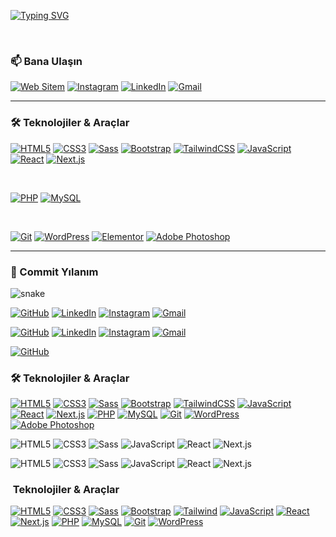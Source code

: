 [![Typing SVG](https://readme-typing-svg.demolab.com?font=Fira+Code&size=28&pause=1000&color=367FBF&width=435&lines=Hi,+I'm+Burak;Front-End+Developer)](https://github.com/thisisburak)

<br>

### 📫 Bana Ulaşın

[![Web Sitem](https://img.shields.io/badge/Web_Sitem-000000?style=for-the-badge&logo=About.me&logoColor=white)](https://thisisburak.com/)
[![Instagram](https://img.shields.io/badge/Instagram-E4405F?style=for-the-badge&logo=instagram&logoColor=white)](https://www.instagram.com/burakql_/)
[![LinkedIn](https://img.shields.io/badge/LinkedIn-0077B5?style=for-the-badge&logo=linkedin&logoColor=white)](https://www.linkedin.com/in/burakdo%C4%9Fan/)
[![Gmail](https://img.shields.io/badge/Gmail-D14836?style=for-the-badge&logo=gmail&logoColor=white)](mailto:bdog5924@gmail.com) 

---

### 🛠️ Teknolojiler & Araçlar
[![HTML5](https://img.shields.io/badge/HTML5-E34F26?style=for-the-badge&logo=html5&logoColor=white)](https://developer.mozilla.org/en-US/docs/Web/Guide/HTML/HTML5)
[![CSS3](https://img.shields.io/badge/CSS3-1572B6?style=for-the-badge&logo=css3&logoColor=white)](https://www.w3.org/Style/CSS/specs.en.html)
[![Sass](https://img.shields.io/badge/Sass-CC6699?style=for-the-badge&logo=sass&logoColor=white)](https://sass-lang.com)
[![Bootstrap](https://img.shields.io/badge/Bootstrap-7952B3?style=for-the-badge&logo=bootstrap&logoColor=white)](https://getbootstrap.com)
[![TailwindCSS](https://img.shields.io/badge/Tailwind_CSS-06B6D4?style=for-the-badge&logo=tailwind-css&logoColor=white)](https://tailwindcss.com/)
[![JavaScript](https://img.shields.io/badge/JavaScript-F7DF1E?style=for-the-badge&logo=javascript&logoColor=black)](https://developer.mozilla.org/en-US/docs/Web/JavaScript)
[![React](https://img.shields.io/badge/React-20232A?style=for-the-badge&logo=react&logoColor=61DAFB)](https://reactjs.org/)
[![Next.js](https://img.shields.io/badge/Next.js-000000?style=for-the-badge&logo=nextdotjs&logoColor=white)](https://nextjs.org)

<br>

[![PHP](https://img.shields.io/badge/PHP-777BB4?style=for-the-badge&logo=php&logoColor=white)](https://www.php.net)
[![MySQL](https://img.shields.io/badge/MySQL-4479A1?style=for-the-badge&logo=mysql&logoColor=white)](https://www.mysql.com/)

<br>

[![Git](https://img.shields.io/badge/Git-F05032?style=for-the-badge&logo=git&logoColor=white)](https://git-scm.com/)
[![WordPress](https://img.shields.io/badge/WordPress-21759B?style=for-the-badge&logo=wordpress&logoColor=white)](https://wordpress.org)
[![Elementor](https://img.shields.io/badge/Elementor-D32752?style=for-the-badge&logo=elementor&logoColor=white)](https://elementor.com/)
[![Adobe Photoshop](https://img.shields.io/badge/Adobe_Photoshop-31A8FF?style=for-the-badge&logo=Adobe%20Photoshop&logoColor=black)](https://www.adobe.com/products/photoshop.html)


---

### 🐍 Commit Yılanım

<img src="https://github.com/thisisburak/thisisburak/blob/output/github-contribution-grid-snake.svg?v=1" alt="snake" />



[![GitHub](https://skillicons.dev/icons?i=github)](https://github.com/thisisburak)
[![LinkedIn](https://skillicons.dev/icons?i=linkedin)](https://www.linkedin.com/in/burakdo%C4%9Fan/)
[![Instagram](https://skillicons.dev/icons?i=instagram)](https://www.instagram.com/burakql_/)
[![Gmail](https://skillicons.dev/icons?i=gmail)](mailto:bdog5924@gmail.com)


[![GitHub](https://img.icons8.com/color/48/000000/github--v1.png)](https://github.com/thisisburak)
[![LinkedIn](https://img.icons8.com/color/48/000000/linkedin.png)](https://www.linkedin.com/in/burakdo%C4%9Fan/)
[![Instagram](https://img.icons8.com/color/48/000000/instagram-new.png)](https://www.instagram.com/burakql_/)
[![Gmail](https://img.icons8.com/color/48/000000/gmail-new.png)](mailto:bdog5924@gmail.com)



[![GitHub](https://img.shields.io/badge/GitHub-181717?style=flat&logo=github&logoColor=white)](https://github.com/thisisburak)



### 🛠️ Teknolojiler & Araçlar
[![HTML5](https://skillicons.dev/icons?i=html)](https://developer.mozilla.org/en-US/docs/Web/Guide/HTML/HTML5)
[![CSS3](https://skillicons.dev/icons?i=css)](https://www.w3.org/Style/CSS/specs.en.html)
[![Sass](https://skillicons.dev/icons?i=sass)](https://sass-lang.com)
[![Bootstrap](https://skillicons.dev/icons?i=bootstrap)](https://getbootstrap.com)
[![TailwindCSS](https://skillicons.dev/icons?i=tailwind)](https://tailwindcss.com/)
[![JavaScript](https://skillicons.dev/icons?i=javascript)](https://developer.mozilla.org/en-US/docs/Web/JavaScript)
[![React](https://skillicons.dev/icons?i=react)](https://reactjs.org/)
[![Next.js](https://skillicons.dev/icons?i=nextjs)](https://nextjs.org)
[![PHP](https://skillicons.dev/icons?i=php)](https://www.php.net)
[![MySQL](https://skillicons.dev/icons?i=mysql)](https://www.mysql.com/)
[![Git](https://skillicons.dev/icons?i=git)](https://git-scm.com/)
[![WordPress](https://skillicons.dev/icons?i=wordpress)](https://wordpress.org)
[![Adobe Photoshop](https://skillicons.dev/icons?i=photoshop)](https://www.adobe.com/products/photoshop.html)



![HTML5](https://img.shields.io/badge/HTML5-%23E34F26?style=for-the-badge&logo=html5&logoColor=white)
![CSS3](https://img.shields.io/badge/CSS3-%231572B6?style=for-the-badge&logo=css3&logoColor=white)
![Sass](https://img.shields.io/badge/Sass-%23CC6699?style=for-the-badge&logo=sass&logoColor=white)
![JavaScript](https://img.shields.io/badge/JavaScript-%23F7DF1E?style=for-the-badge&logo=javascript&logoColor=black)
![React](https://img.shields.io/badge/React-%2361DAFB?style=for-the-badge&logo=react&logoColor=black)
![Next.js](https://img.shields.io/badge/Next.js-%23000000?style=for-the-badge&logo=nextdotjs&logoColor=white)



<p align="left">
  <img src="https://img.icons8.com/color/48/html-5--v1.png" alt="HTML5"/>
  <img src="https://img.icons8.com/color/48/css3.png" alt="CSS3"/>
  <img src="https://img.icons8.com/color/48/sass.png" alt="Sass"/>
  <img src="https://img.icons8.com/color/48/javascript--v1.png" alt="JavaScript"/>
  <img src="https://img.icons8.com/plasticine/48/react.png" alt="React"/>
  <img src="https://img.icons8.com/ios-filled/50/000000/nextjs.png" alt="Next.js"/>
</p>


### ​​ Teknolojiler & Araçlar
[![HTML5](https://go-skill-icons.vercel.app/api/icons?i=html&theme=light)](https://developer.mozilla.org/...)
[![CSS3](https://go-skill-icons.vercel.app/api/icons?i=css)](https://www.w3.org/...)
[![Sass](https://go-skill-icons.vercel.app/api/icons?i=sass)](https://sass-lang.com)
[![Bootstrap](https://go-skill-icons.vercel.app/api/icons?i=bootstrap)](https://getbootstrap.com)
[![Tailwind](https://go-skill-icons.vercel.app/api/icons?i=tailwind)](https://tailwindcss.com/)
[![JavaScript](https://go-skill-icons.vercel.app/api/icons?i=javascript)](https://developer.mozilla.org/...)
[![React](https://go-skill-icons.vercel.app/api/icons?i=react)](https://reactjs.org/)
[![Next.js](https://go-skill-icons.vercel.app/api/icons?i=nextjs)](https://nextjs.org/)
[![PHP](https://go-skill-icons.vercel.app/api/icons?i=php)](https://www.php.net)
[![MySQL](https://go-skill-icons.vercel.app/api/icons?i=mysql)](https://www.mysql.com/)
[![Git](https://go-skill-icons.vercel.app/api/icons?i=git)](https://git-scm.com/)
[![WordPress](https://go-skill-icons.vercel.app/api/icons?i=wordpress)](https://wordpress.org)


